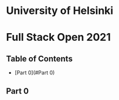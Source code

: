 # University of Helsinki
# Full Stack Open 2021

## Table of Contents
* [Part 0](#Part 0)

## Part 0